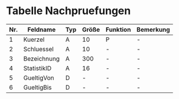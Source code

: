 # Tabelle Nachpruefungen


Nr.|Feldname|Typ|Größe|Funktion|Bemerkung
--|--|--|--|--|--
1|Kuerzel|A|10|P|-
2|Schluessel|A|10|-|-
3|Bezeichnung|A|300|-|-
4|StatistikID|A|16|-|-
5|GueltigVon|D|-|-|-
6|GueltigBis|D|-|-|-
